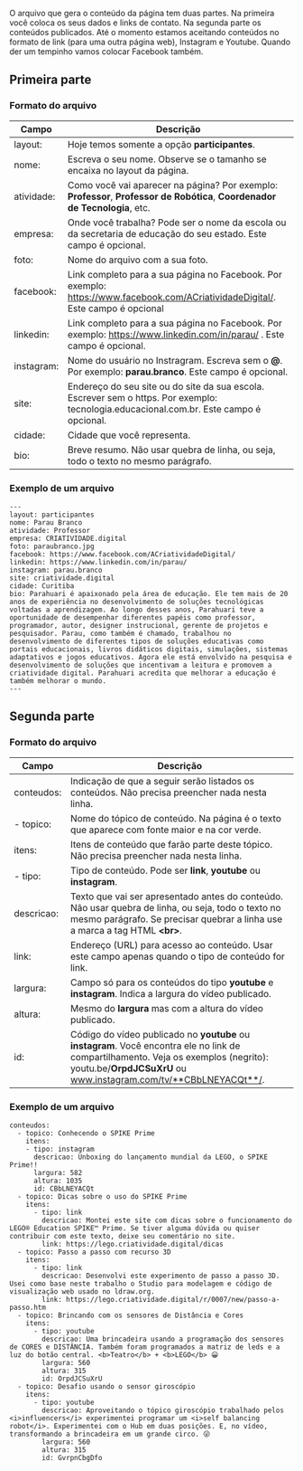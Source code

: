 O arquivo que gera o conteúdo da página tem duas partes. Na primeira você coloca os seus dados e links de contato. Na segunda parte os conteúdos publicados. Até o momento estamos aceitando conteúdos no formato de link (para uma outra página web), Instagram e Youtube. Quando der um tempinho vamos colocar Facebook também.

## Primeira parte 
### Formato do arquivo
| Campo | Descrição |
|--- | --- |
| layout: | Hoje temos somente a opção **participantes**. |
| nome: | Escreva o seu nome. Observe se o tamanho se encaixa no layout da página. |
| atividade: | Como você vai aparecer na página? Por exemplo: **Professor**, **Professor de Robótica**, **Coordenador de Tecnologia**, etc. |
| empresa: | Onde você trabalha? Pode ser o nome da escola ou da secretaria de educação do seu estado. Este campo é opcional. |
| foto: | Nome do arquivo com a sua foto. |
| facebook: | Link completo para a sua página no Facebook. Por exemplo: https://www.facebook.com/ACriatividadeDigital/. Este campo é opcional |
| linkedin: | Link completo para a sua página no Facebook. Por exemplo: https://www.linkedin.com/in/parau/ . Este campo é opcional. |
| instagram: | Nome do usuário no Instragram. Escreva sem o **@**. Por exemplo: **parau.branco**. Este campo é opcional. |
| site: | Endereço do seu site ou do site da sua escola. Escrever sem o https. Por exemplo: tecnologia.educacional.com.br. Este campo é opcional. |
| cidade: | Cidade que você representa. |
| bio: | Breve resumo. Não usar quebra de linha, ou seja, todo o texto no mesmo parágrafo. |

### Exemplo de um arquivo
    ---
    layout: participantes
    nome: Parau Branco
    atividade: Professor
    empresa: CRIATIVIDADE.digital
    foto: paraubranco.jpg
    facebook: https://www.facebook.com/ACriatividadeDigital/
    linkedin: https://www.linkedin.com/in/parau/
    instagram: parau.branco
    site: criatividade.digital
    cidade: Curitiba
    bio: Parahuari é apaixonado pela área de educação. Ele tem mais de 20 anos de experiência no desenvolvimento de soluções tecnológicas voltadas a aprendizagem. Ao longo desses anos, Parahuari teve a oportunidade de desempenhar diferentes papéis como professor, programador, autor, designer instrucional, gerente de projetos e pesquisador. Parau, como também é chamado, trabalhou no desenvolvimento de diferentes tipos de soluções educativas como portais educacionais, livros didáticos digitais, simulações, sistemas adaptativos e jogos educativos. Agora ele está envolvido na pesquisa e desenvolvimento de soluções que incentivam a leitura e promovem a criatividade digital. Parahuari acredita que melhorar a educação é também melhorar o mundo.
    ---

## Segunda parte
### Formato do arquivo
| Campo | Descrição |
| --- | --- |
| conteudos: | Indicação de que a seguir serão listados os conteúdos. Não precisa preencher nada nesta linha. |
| - topico: | Nome do tópico de conteúdo. Na página é o texto que aparece com fonte maior e na cor verde. |
|   itens: | Itens de conteúdo que farão parte deste tópico. Não precisa preencher nada nesta linha. |
|     - tipo: | Tipo de conteúdo. Pode ser **link**, **youtube** ou **instagram**. |
|       descricao: | Texto que vai ser apresentado antes do conteúdo. Não usar quebra de linha, ou seja, todo o texto no mesmo parágrafo. Se precisar quebrar a linha use a marca a tag HTML **&lt;br&gt;**.|
|       link: | Endereço (URL) para acesso ao conteúdo. Usar este campo apenas quando o tipo de conteúdo for link. |
|       largura: | Campo só para os conteúdos do tipo **youtube** e **instagram**. Indica a largura do vídeo publicado. |
|       altura: | Mesmo do **largura** mas com a altura do vídeo publicado. |
|       id: | Código do vídeo publicado no **youtube** ou **instagram**. Você encontra ele no link de compartilhamento. Veja os exemplos (negrito): youtu.be/**OrpdJCSuXrU** ou www.instagram.com/tv/**CBbLNEYACQt**/. |

### Exemplo de um arquivo
    conteudos:
      - topico: Conhecendo o SPIKE Prime
        itens: 
        - tipo: instagram
          descricao: Unboxing do lançamento mundial da LEGO, o SPIKE Prime!!
          largura: 582
          altura: 1035
          id: CBbLNEYACQt
      - topico: Dicas sobre o uso do SPIKE Prime
        itens: 
          - tipo: link
            descricao: Montei este site com dicas sobre o funcionamento do LEGO® Education SPIKE™ Prime. Se tiver alguma dúvida ou quiser contribuir com este texto, deixe seu comentário no site.
            link: https://lego.criatividade.digital/dicas
      - topico: Passo a passo com recurso 3D
        itens: 
          - tipo: link
            descricao: Desenvolvi este experimento de passo a passo 3D. Usei como base neste trabalho o Studio para modelagem e código de visualização web usado no ldraw.org.
            link: https://lego.criatividade.digital/r/0007/new/passo-a-passo.htm
      - topico: Brincando com os sensores de Distância e Cores
        itens: 
          - tipo: youtube
            descricao: Uma brincadeira usando a programação dos sensores de CORES e DISTÂNCIA. Também foram programados a matriz de leds e a luz do botão central. <b>Teatro</b> + <b>LEGO</b> 😀
            largura: 560
            altura: 315
            id: OrpdJCSuXrU
      - topico: Desafio usando o sensor giroscópio
        itens: 
          - tipo: youtube
            descricao: Aproveitando o tópico giroscópio trabalhado pelos <i>influencers</i> experimentei programar um <i>self balancing robot</i>. Experimentei com o Hub em duas posições. E, no vídeo, transformando a brincadeira em um grande circo. 😜
            largura: 560
            altura: 315
            id: GvrpnCbgDfo